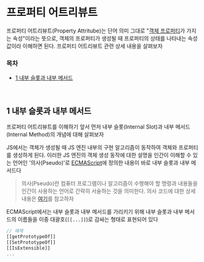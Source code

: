 # 프로퍼티 어트리뷰트

프로퍼티 어트리뷰트(Property Attritube)는 단어 의미 그대로 "[객체 프로퍼티](https://github.com/jacenam/WIL-archive/blob/main/Web%20Development/JS/JS%20Basics/Data%20Type/object%20type.md#3-%EA%B0%9D%EC%B2%B4%EC%9D%98-%EA%B5%AC%EC%84%B1-%EC%9A%94%EC%86%8C)가 가지는 속성"이라는 뜻으로, 객체의 프로퍼티가 생성될 때 프로퍼티의 상태를 나타내는 속성 값이라 이해하면 된다. 프로퍼티 어트리뷰트 관련 상세 내용을 살펴보자

### 목차

- [1 내부 슬롯과 내부 메서드](#1-내부-슬롯과-내부-메서드)

<br>

## 1 내부 슬롯과 내부 메서드

프로퍼티 어트리뷰트를 이해하기 앞서 먼저 내부 슬롯(Internal Slot)과 내부 메서드(Internal Method)의 개념에 대해 살펴보자

JS에서는 객체가 생성될 때 JS 엔진 내부의 구현 알고리즘이 동작하여 객체와 프로퍼티를 생성하게 된다. 이러한 JS 엔진의 객체 생성 동작에 대한 설명을 인간이 이해할 수 있는 언어인 '의사(Pseudo)'로 [ECMAScript]()에 정의한 내용이 바로 내부 슬롯과 내부 메서드다

> 의사(Pseudo)란 컴퓨터 프로그램이나 알고리즘이 수행해야 할 명령과 내용들을 인간이 사용하는 언어로 간략히 서술하는 것을 의미한다. 의사 코드에 대한 상세 내용은 [여기](https://medium.com/djangogirlsseoul-codecamp/%EC%9D%98%EC%82%AC%EC%BD%94%EB%93%9C-pseudo-code-%EB%9E%80-d892a3479b1d)를 참고하자

ECMAScript에서는 내부 슬롯과 내부 메서드를 가리키기 위해 내부 슬롯과 내부 메서드의 이름들을 이중 대괄호(`[[...]]`)로 감싸는 형태로 표현되어 있다

```javascript
// 예제
[[getPrototypeOf]]
[[SetPrototypeOf]]
[[IsExtensible]]
...
```

